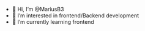 - 👋 Hi, I’m @MariusB3
- 👀 I’m interested in frontend/Backend development 
- 🌱 I’m currently learning frontend 

<!---
MariusB3/MariusB3 is a ✨ special ✨ repository because its `README.md` (this file) appears on your GitHub profile.
You can click the Preview link to take a look at your changes.
--->
